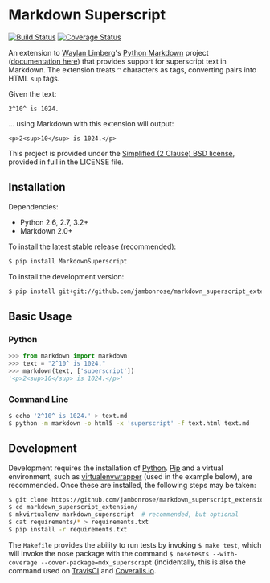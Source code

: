 # Markdown Superscript

[![Build Status](https://travis-ci.org/jambonrose/markdown_superscript_extension.svg?branch=master)](https://travis-ci.org/jambonrose/markdown_superscript_extension)
[![Coverage Status](https://img.shields.io/coveralls/jambonrose/markdown_superscript_extension.svg)](https://coveralls.io/r/jambonrose/markdown_superscript_extension)

An extension to [Waylan Limberg](https://github.com/waylan)'s [Python Markdown](https://github.com/waylan/Python-Markdown) project ([documentation here](https://pythonhosted.org/Markdown/index.html)) that provides support for superscript text in Markdown. The extension treats `^` characters as tags, converting pairs into HTML `sup` tags.

Given the text:

    2^10^ is 1024.

… using Markdown with this extension will output:

    <p>2<sup>10</sup> is 1024.</p>

This project is provided under the [Simplified (2 Clause) BSD license](http://choosealicense.com/licenses/bsd-2-clause/), provided in full in the LICENSE file.

## Installation

Dependencies:

- Python 2.6, 2.7, 3.2+
- Markdown 2.0+

To install the latest stable release (recommended):

```bash
$ pip install MarkdownSuperscript
```

To install the development version:

```bash
$ pip install git+git://github.com/jambonrose/markdown_superscript_extension.git
```

## Basic Usage

### Python

```python
>>> from markdown import markdown
>>> text = "2^10^ is 1024."
>>> markdown(text, ['superscript'])
'<p>2<sup>10</sup> is 1024.</p>'
```

### Command Line

```bash
$ echo '2^10^ is 1024.' > text.md
$ python -m markdown -o html5 -x 'superscript' -f text.html text.md
```

## Development

Development requires the installation of [Python](https://www.python.org/). [Pip](https://pip.pypa.io/en/latest/installing.html) and a virtual environment, such as [virtualenvwrapper](https://pypi.python.org/pypi/virtualenvwrapper) (used in the example below), are recommended. Once these are installed, the following steps may be taken:

```bash
$ git clone https://github.com/jambonrose/markdown_superscript_extension.git
$ cd markdown_superscript_extension/
$ mkvirtualenv markdown_superscript  # recommended, but optional
$ cat requirements/* > requirements.txt
$ pip install -r requirements.txt
```

The `Makefile` provides the ability to run tests by invoking `$ make test`, which will invoke the nose package with the command `$ nosetests --with-coverage --cover-package=mdx_superscript` (incidentally, this is also the command used on [TravisCI](https://travis-ci.org/jambonrose/markdown_superscript_extension) and [Coveralls.io](https://coveralls.io/r/jambonrose/markdown_superscript_extension).
